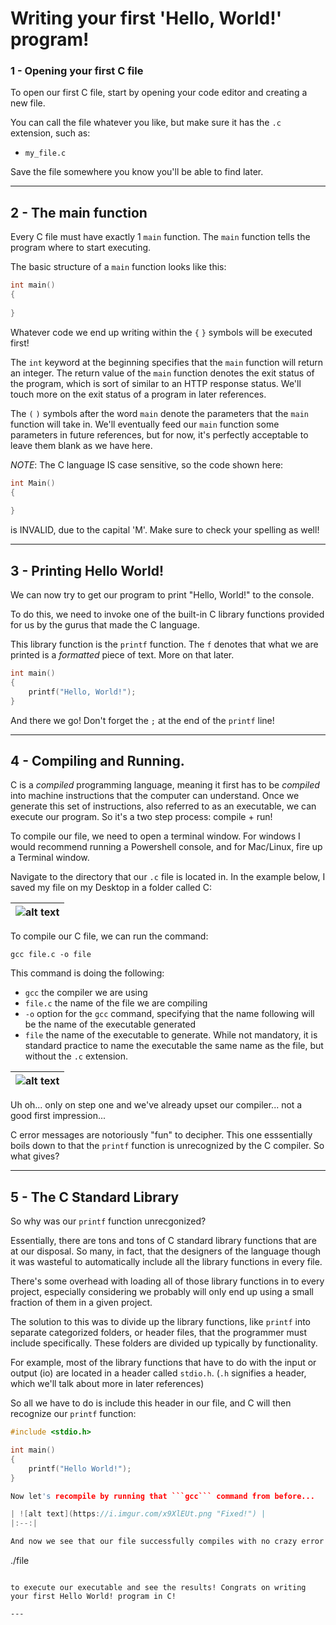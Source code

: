# Writing your first 'Hello, World!' program!

### 1 - Opening your first C file

To open our first C file, start by opening your code editor and creating a new file.

You can call the file whatever you like, but make sure it has the ```.c``` extension, such as:

- ```my_file.c```

Save the file somewhere you know you'll be able to find later.

---

## 2 - The main function

Every C file must have exactly 1 ```main``` function. The ```main``` function tells the program where to start executing.

The basic structure of a ```main``` function looks like this:

```C
int main()
{
    
}
```

Whatever code we end up writing within the ```{``` ```}``` symbols will be executed first!

The ```int``` keyword at the beginning specifies that the ```main``` function will return an integer. The return value of the ```main``` function denotes the exit status of the program, which is sort of similar to an HTTP response status. We'll touch more on the exit status of a program in later references.

The ```(``` ```)``` symbols after the word ```main``` denote the parameters that the ```main``` function will take in. We'll eventually feed our ```main``` function some parameters in future references, but for now, it's perfectly acceptable to leave them blank as we have here.

_NOTE_: The C language IS case sensitive, so the code shown here:

```C
int Main()
{
  
}
```

is INVALID, due to the capital 'M'. Make sure to check your spelling as well!

---

## 3 - Printing Hello World!

We can now try to get our program to print "Hello, World!" to the console.

To do this, we need to invoke one of the built-in C library functions provided for us by the gurus that made the C language.

This library function is the ```printf``` function. The ```f``` denotes that what we are printed is a _formatted_ piece of text. More on that later.

```C
int main()
{
    printf("Hello, World!");
}
```

And there we go! Don't forget the ```;``` at the end of the ```printf``` line!

---

## 4 - Compiling and Running.

C is a _compiled_ programming language, meaning it first has to be _compiled_ into machine instructions that the computer can understand. Once we generate this set of instructions, also referred to as an executable, we can execute our program. So it's a two step process: compile + run!

To compile our file, we need to open a terminal window. For windows I would recommend running a Powershell console, and for Mac/Linux, fire up a Terminal window.

Navigate to the directory that our ```.c``` file is located in. In the example below, I saved my file on my Desktop in a folder called C:

| ![alt text](https://i.imgur.com/k2J1x6u.png "Navigating to the folder with my C file") |
|:--:|

To compile our C file, we can run the command:

```
gcc file.c -o file
```

This command is doing the following:
- ```gcc``` the compiler we are using
- ```file.c``` the name of the file we are compiling
- ```-o``` option for the ```gcc``` command, specifying that the name following will be the name of the executable generated
- ```file``` the name of the executable to generate. While not mandatory, it is standard practice to name the executable the same name as the file, but without the ```.c``` extension.

| ![alt text](https://i.imgur.com/eRiRkQM.png "Uh oh") |
|:--:|

Uh oh... only on step one and we've already upset our compiler... not a good first impression...

C error messages are notoriously "fun" to decipher. This one esssentially boils down to that the ```printf``` function is unrecognized by the C compiler. So what gives?

---

## 5 - The C Standard Library

So why was our ```printf``` function unrecgonized?

Essentially, there are tons and tons of C standard library functions that are at our disposal. So many, in fact, that the designers of the language though it was wasteful to automatically include all the library functions in every file.

There's some overhead with loading all of those library functions in to every project, especially considering we probably will only end up using a small fraction of them in a given project.

The solution to this was to divide up the library functions, like ```printf``` into separate categorized folders, or header files, that the programmer must include specifically. These folders are divided up typically by functionality.

For example, most of the library functions that have to do with the input or output (io) are located in a header called ```stdio.h```. (```.h``` signifies a header, which we'll talk about more in later references)

So all we have to do is include this header in our file, and C will then recognize our ```printf``` function:

```C
#include <stdio.h>

int main()
{
    printf("Hello World!");
}

Now let's recompile by running that ```gcc``` command from before...

| ![alt text](https://i.imgur.com/x9XlEUt.png "Fixed!") |
|:--:|

And now we see that our file successfully compiles with no crazy error messages! Now we can just type:

```
./file
```

to execute our executable and see the results! Congrats on writing your first Hello World! program in C!

---
